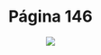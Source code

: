 <h1 align="center">Página 146</h1>
<p align="center">
  <img src="https://i.ibb.co/QMkLfmh/Sem-t-tulo.png" >
</p>
